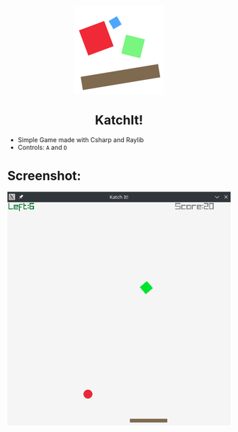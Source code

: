 <p align="center">
<img src="KatchIt!(icon).png" style="width:200px"></img> 
</p>

<h1 align="center">KatchIt!</h1>

- Simple Game made with Csharp and Raylib
- Controls: `A` and `D`

# Screenshot:
<p align="center">
<img src="screenshot1.png"></img>
</p>
